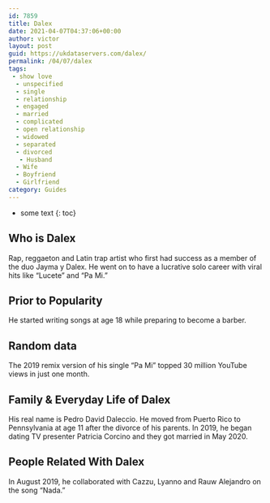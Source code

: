 ```yaml
---
id: 7859
title: Dalex
date: 2021-04-07T04:37:06+00:00
author: victor
layout: post
guid: https://ukdataservers.com/dalex/
permalink: /04/07/dalex
tags:
 - show love
  - unspecified
  - single
  - relationship
  - engaged
  - married
  - complicated
  - open relationship
  - widowed
  - separated
  - divorced
   - Husband
  - Wife
  - Boyfriend
  - Girlfriend
category: Guides
---
```


* some text
{: toc}


## Who is Dalex



Rap, reggaeton and Latin trap artist who first had success as a member of the duo Jayma y Dalex. He went on to have a lucrative solo career with viral hits like &#8220;Lucete&#8221; and &#8220;Pa Mi.&#8221; 

                
                
                
## Prior to Popularity



He started writing songs at age 18 while preparing to become a barber.

                
                
                
## Random data



The 2019 remix version of his single &#8220;Pa Mi&#8221; topped 30 million YouTube views in just one month.

                
                
                
## Family & Everyday Life of Dalex



His real name is Pedro David Daleccio. He moved from Puerto Rico to Pennsylvania at age 11 after the divorce of his parents. In 2019, he began dating TV presenter Patricia Corcino and they got married in May 2020. 

                
                
                
## People Related With Dalex



In August 2019, he collaborated with Cazzu, Lyanno and Rauw Alejandro on the song &#8220;Nada.&#8221;

                
              
            
          
          
          